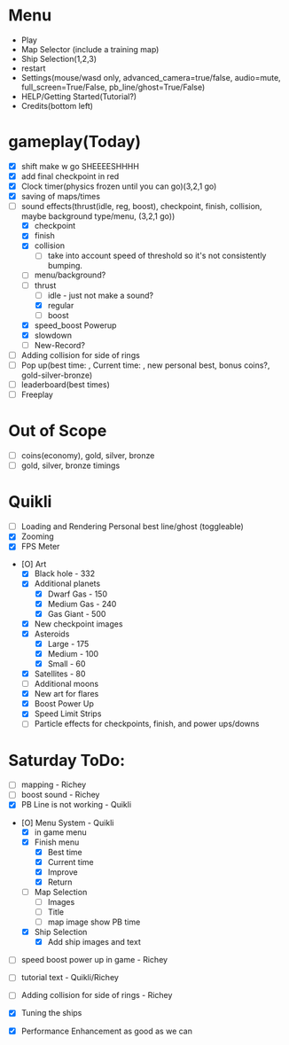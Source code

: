 # Menu
- Play
- Map Selector (include a training map)
- Ship Selection(1,2,3)
- restart
- Settings(mouse/wasd only, advanced_camera=true/false, audio=mute, full_screen=True/False, pb_line/ghost=True/False)
- HELP/Getting Started(Tutorial?)
- Credits(bottom left)

# gameplay(Today)
* [x] shift make w go SHEEEESHHHH
* [x] add final checkpoint in red
* [x] Clock timer(physics frozen until you can go)(3,2,1 go)
* [x] saving of maps/times
* [ ] sound effects(thrust(idle, reg, boost), checkpoint, finish, collision, maybe background type/menu, (3,2,1 go))
  * [x] checkpoint
  * [x] finish
  * [x] collision
    * [ ] take into account speed of threshold so it's not consistently bumping.
  * [ ] menu/background?
  * [ ] thrust
    * [ ] idle - just not make a sound?
    * [x] regular
    * [ ] boost
  * [x] speed_boost Powerup
  * [x] slowdown
  * [ ] New-Record?
* [ ] Adding collision for side of rings
* [ ] Pop up(best time: , Current time: , new personal best, bonus coins?, gold-silver-bronze)
* [ ] leaderboard(best times)
* [ ] Freeplay

# Out of Scope
* [ ] coins(economy), gold, silver, bronze
* [ ] gold, silver, bronze timings 

# Quikli
* [ ] Loading and Rendering Personal best line/ghost (toggleable)
* [X] Zooming
* [X] FPS Meter
* [O] Art
    * [X] Black hole - 332
    * [X] Additional planets
        * [X] Dwarf Gas - 150
        * [X] Medium Gas - 240
        * [X] Gas Giant - 500
    * [X] New checkpoint images
    * [X] Asteroids
        * [X] Large - 175
        * [X] Medium - 100
        * [X] Small - 60
    * [X] Satellites - 80
    * [ ] Additional moons
    * [X] New art for flares
    * [X] Boost Power Up
    * [X] Speed Limit Strips
    * [ ] Particle effects for checkpoints, finish, and power ups/downs

# Saturday ToDo:
* [ ] mapping - Richey
* [ ] boost sound - Richey
* [X] PB Line is not working - Quikli
* [O] Menu System - Quikli
    * [X] in game menu
    * [X] Finish menu
        * [X] Best time
        * [X] Current time
        * [X] Improve
        * [X] Return
    * [ ] Map Selection
        * [ ] Images
        * [ ] Title
        * [ ] map image show PB time
    * [X] Ship Selection
        * [X] Add ship images and text
* [ ] speed boost power up in game - Richey
* [ ] tutorial text - Quikli/Richey
* [ ] Adding collision for side of rings - Richey
* [X] Tuning the ships
* [X] Performance Enhancement as good as we can

